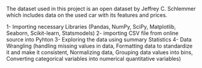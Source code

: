 The dataset used in this project is an open dataset by Jeffrey C. Schlemmer which includes data on the used car with its features and prices.

1- Importing necessary Libraries (Pandas, NumPy, SciPy, Matplotlib, Seaborn, Scikit-learn, Statsmodels)
2- importing CSV file from online source into Pyhton
3- Exploring the data using summary Statistics
4- Data Wrangling (handling missing values in data, Formatting data to standardize it and make it consistent, Normalizing data, Grouping data values into bins, Converting categorical variables into numerical quantitative variables)
